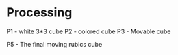 # Processing

P1 - white 3*3 cube
P2 - colored cube
P3 - Movable cube

P5 - The final moving rubics cube
